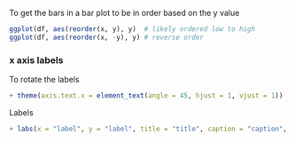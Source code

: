 To get the bars in a bar plot to be in order based on the y value
```r
ggplot(df, aes(reorder(x, y), y)  # likely ordered low to high
ggplot(df, aes(reorder(x, -y), y) # reverse order
```
### x axis labels
To rotate the labels
```r
+ theme(axis.text.x = element_text(angle = 45, hjust = 1, vjust = 1))
```
Labels
```r
+ labs(x = "label", y = "label", title = "title", caption = "caption", subtitle = "subtitle")
```
